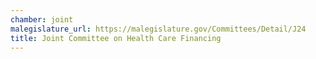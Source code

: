 ```yaml
---
chamber: joint
malegislature_url: https://malegislature.gov/Committees/Detail/J24
title: Joint Committee on Health Care Financing
---
```

